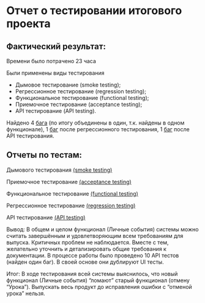 # Отчет о тестировании итогового проекта

## Фактический результат:

Времени было потрачено 23 часа

Были применены виды тестирования
- Дымовое тестирование (smoke testing);
- Регрессионное тестирование (regression testing);
- Функциональное тестирование (functional testing);
- Приемочное тестирование (acceptance testing);
- API тестирование (API testing).

Найдено 4 [бага](https://kuzminsky.atlassian.net/jira/software/projects/MP1/boards/8)  (по итогу объединены в один, т.к. найдены в одном функционале), 1 [баг](https://kuzminsky.atlassian.net/jira/software/projects/MP1/boards/8?selectedIssue=MP1-3) после регрессионного тестирования, 1 [баг](https://kuzminsky.atlassian.net/jira/software/projects/MP1/boards/8?selectedIssue=MP1-4) после API тестирования.

## Отчеты по тестам:

Дымового тестирования [(smoke testing)](https://app.qase.io/public/report/eaefac2b79a043129cd20a5014ad2c37d097523e) 

Приемочное тестирование [(acceptance testing)](https://app.qase.io/public/report/3fa97ca371c7dd6c19a77db2c4caf48c65b85967)

Функциональное тестирование [(functional testing)](https://github.com/ELvovo7/-1-2-Skypro-/tree/main/pic/functional%20testing)

Регрессионное тестирование [(regression testing)](https://github.com/ELvovo7/-1-2-Skypro-/tree/main/pic/regression%20testing)

API тестирование [(API testing)](https://github.com/ELvovo7/-1-2-Skypro-/tree/main/pic/API%20testing)

Вывод:
В общем и целом функционал (Личные события) системы можно считать завершённым и удовлетворяющим всем требованиям для выпуска. Критичных проблем не наблюдается. Вместе с тем, желательно уточнить и детализировать общие требования к документации.
В процессе работы было проведено 10 API тестов (найден один баг). В своей основе они дублируют UI тесты.

Итог:
В ходе тестирования всей системы выяснилось, что новый функционал (Личные события) “ломают” старый функционал (отмену “Урока”). Выпускать весь продукт до исправления ошибки с “отменой урока” нельзя.
